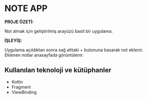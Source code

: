 # NOTE APP

**PROJE ÖZETİ:**

Not almak için geliştirilmiş arayüzü basit bir uygulama.

**İŞLEYİŞ:**

Uygulama açıldıktan sonra sağ alttaki + butonuna basarak not eklenir. Eklenen notlar anasayfada görüntülenir.

## Kullanılan teknoloji ve kütüphanler
  - Kotlin
  - Fragment
  - ViewBinding

